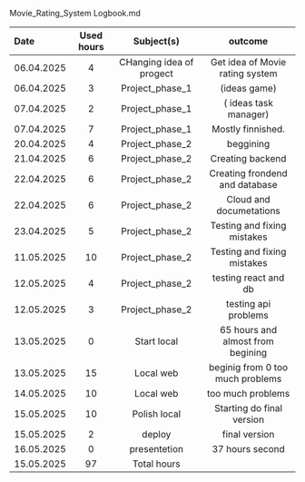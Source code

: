 Movie_Rating_System
Logbook.md

| Date  | Used hours | Subject(s) |  outcome |
| :---         |     :---:      |     :---:      |     :---:      |
| 06.04.2025 | 4   | CHanging idea of progect     | Get idea of Movie rating system                         |
| 06.04.2025 | 3  | Project_phase_1     |   (ideas  game)    |
| 07.04.2025 | 2   | Project_phase_1     |   ( ideas task manager)    |
| 07.04.2025 | 7   | Project_phase_1     | Mostly finnished.      |
| 20.04.2025 | 4   | Project_phase_2     | beggining     |
| 21.04.2025 | 6   | Project_phase_2     | Creating backend     |
| 22.04.2025 | 6   | Project_phase_2     | Creating frondend and database      |
| 22.04.2025 | 6   | Project_phase_2     | Cloud and documetations      |
| 23.04.2025 | 5    | Project_phase_2     | Testing and fixing mistakes     |
| 11.05.2025 | 10    | Project_phase_2     | Testing and fixing mistakes     |
| 12.05.2025 | 4    | Project_phase_2     | testing react and db     |
| 12.05.2025 | 3    | Project_phase_2     | testing api problems     |
| 13.05.2025 | 0  |   Start local        |  65 hours and almost from begining       |
| 13.05.2025 | 15    | Local web       | beginig from 0 too much  problems     |
| 14.05.2025 | 10    | Local web       |  too much  problems     |
| 15.05.2025 | 10    | Polish local       | Starting do final version     |
| 15.05.2025 | 2    | deploy       |  final version     |
| 16.05.2025 | 0    | presentetion       | 37 hours second     |
| 15.05.2025 | 97  | Total hours       |                    |


